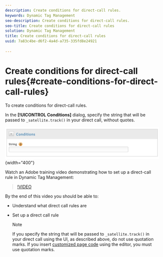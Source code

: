```yaml
---
description: Create conditions for direct-call rules.
keywords: Dynamic Tag Management
seo-description: Create conditions for direct-call rules.
seo-title: Create conditions for direct-call rules
solution: Dynamic Tag Management
title: Create conditions for direct-call rules
uuid: 7a83c4be-d6f2-4a4d-a735-335fd8e24921

---
```


# Create conditions for direct-call rules{#create-conditions-for-direct-call-rules}

To create conditions for direct-call rules.

In the **[!UICONTROL Conditions]** dialog, specify the string that will be passed to `_satellite.track()` in your direct call, without quotes.

![](assets/conditions_direct_call.png){width="400"}

Watch an Adobe training video demonstrating how to set up a direct-call rule in Dynamic Tag Management:

>[!VIDEO](https://video.tv.adobe.com/v/17170/)

By the end of this video you should be able to:

* Understand what direct call rules are 
* Set up a direct call rule

    >[!NOTE]
    >
    >If you specify the string that will be passed to `_satellite.track()` in your direct call using the UI, as described above, do not use quotation marks. If you insert [customized page code](../../tools-reference/analytics-dtm.md#concept_7D6390823DFE4D29AF9505CCE1A79C3B) using the editor, you must use quotation marks.


